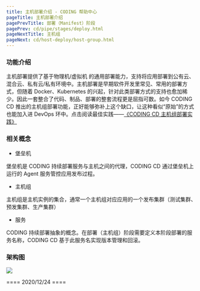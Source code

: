 ```yaml
---
title: 主机部署介绍 - CODING 帮助中心
pageTitle: 主机部署介绍
pagePrevTitle: 部署（Manifest）阶段
pagePrev: cd/pipe/stages/deploy.html 
pageNextTitle: 主机组
pageNext: cd/host-deploy/host-group.html
---
```


### 功能介绍

主机部署提供了基于物理机/虚拟机 的通用部署能力，支持将应用部署到公有云、混合云、私有云/私有环境中。主机部署是早期软件开发里常见、常用的部署方式，但随着 Docker、Kubernetes 的兴起，针对此类部署方式的支持也愈加稀少。因此一套整合了代码、制品、部署的整套流程更是屈指可数。如今 CODING CD 推出的主机组部署功能，正好能够弥补上这个缺口，让这种看似“原始”的方式也能加入进 DevOps 环中。点击阅读最佳实践——[《CODING CD 主机组部署实践》](/docs/best-practices/cd/host-group.html)

### 相关概念

-   堡垒机

堡垒机是 CODING 持续部署服务与主机之间的代理，CODING CD 通过堡垒机上运行的 Agent 服务管控应用发布过程。

-   主机组

主机组是主机实例的集合，通常一个主机组对应应用的一个发布集群（测试集群、预发集群、生产集群）

-   服务

CODING 持续部署抽象的概念。在部署（主机组）阶段需要定义本阶段部署的服务名称，CODING CD 基于此服务名实现版本管理和回滚。

### 架构图

![](https://help-assets.codehub.cn/enterprise/20201224160225.png)

==== 2020/12/24 ====
